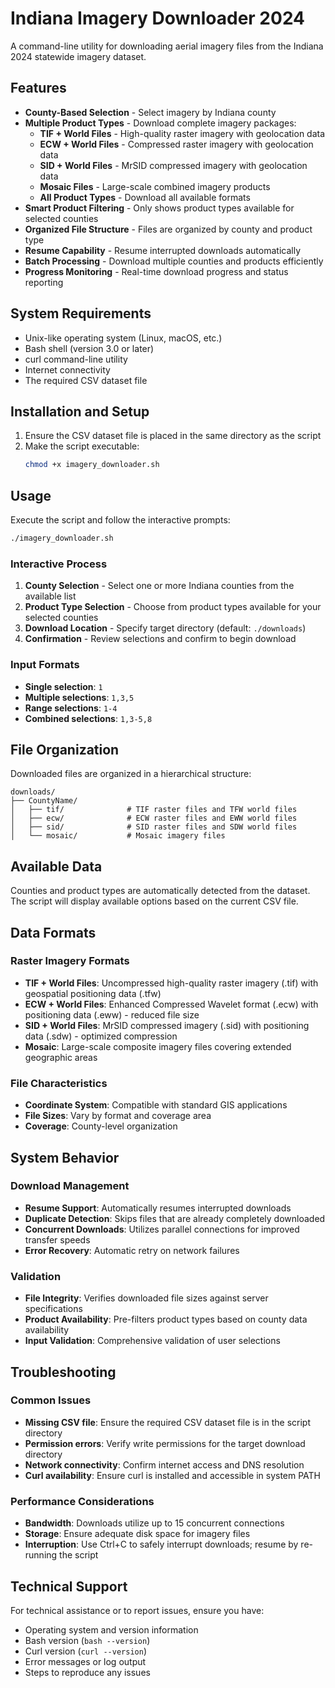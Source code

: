 # Indiana Imagery Downloader 2024

A command-line utility for downloading aerial imagery files from the Indiana 2024 statewide imagery dataset.

## Features

- **County-Based Selection** - Select imagery by Indiana county
- **Multiple Product Types** - Download complete imagery packages:
  - **TIF + World Files** - High-quality raster imagery with geolocation data
  - **ECW + World Files** - Compressed raster imagery with geolocation data
  - **SID + World Files** - MrSID compressed imagery with geolocation data
  - **Mosaic Files** - Large-scale combined imagery products
  - **All Product Types** - Download all available formats
- **Smart Product Filtering** - Only shows product types available for selected counties
- **Organized File Structure** - Files are organized by county and product type
- **Resume Capability** - Resume interrupted downloads automatically
- **Batch Processing** - Download multiple counties and products efficiently
- **Progress Monitoring** - Real-time download progress and status reporting

## System Requirements

- Unix-like operating system (Linux, macOS, etc.)
- Bash shell (version 3.0 or later)
- curl command-line utility
- Internet connectivity
- The required CSV dataset file

## Installation and Setup

1. Ensure the CSV dataset file is placed in the same directory as the script
2. Make the script executable:
   ```bash
   chmod +x imagery_downloader.sh
   ```

## Usage

Execute the script and follow the interactive prompts:

```bash
./imagery_downloader.sh
```

### Interactive Process

1. **County Selection** - Select one or more Indiana counties from the available list
2. **Product Type Selection** - Choose from product types available for your selected counties
3. **Download Location** - Specify target directory (default: `./downloads`)
4. **Confirmation** - Review selections and confirm to begin download

### Input Formats

- **Single selection**: `1`
- **Multiple selections**: `1,3,5`
- **Range selections**: `1-4`
- **Combined selections**: `1,3-5,8`

## File Organization

Downloaded files are organized in a hierarchical structure:

```
downloads/
├── CountyName/
│   ├── tif/              # TIF raster files and TFW world files
│   ├── ecw/              # ECW raster files and EWW world files  
│   ├── sid/              # SID raster files and SDW world files
│   └── mosaic/           # Mosaic imagery files
```

## Available Data

Counties and product types are automatically detected from the dataset. The script will display available options based on the current CSV file.

## Data Formats

### Raster Imagery Formats
- **TIF + World Files**: Uncompressed high-quality raster imagery (.tif) with geospatial positioning data (.tfw)
- **ECW + World Files**: Enhanced Compressed Wavelet format (.ecw) with positioning data (.eww) - reduced file size
- **SID + World Files**: MrSID compressed imagery (.sid) with positioning data (.sdw) - optimized compression
- **Mosaic**: Large-scale composite imagery files covering extended geographic areas

### File Characteristics
- **Coordinate System**: Compatible with standard GIS applications
- **File Sizes**: Vary by format and coverage area
- **Coverage**: County-level organization

## System Behavior

### Download Management
- **Resume Support**: Automatically resumes interrupted downloads
- **Duplicate Detection**: Skips files that are already completely downloaded
- **Concurrent Downloads**: Utilizes parallel connections for improved transfer speeds
- **Error Recovery**: Automatic retry on network failures

### Validation
- **File Integrity**: Verifies downloaded file sizes against server specifications
- **Product Availability**: Pre-filters product types based on county data availability
- **Input Validation**: Comprehensive validation of user selections

## Troubleshooting

### Common Issues
- **Missing CSV file**: Ensure the required CSV dataset file is in the script directory
- **Permission errors**: Verify write permissions for the target download directory
- **Network connectivity**: Confirm internet access and DNS resolution
- **Curl availability**: Ensure curl is installed and accessible in system PATH

### Performance Considerations
- **Bandwidth**: Downloads utilize up to 15 concurrent connections
- **Storage**: Ensure adequate disk space for imagery files
- **Interruption**: Use Ctrl+C to safely interrupt downloads; resume by re-running the script

## Technical Support

For technical assistance or to report issues, ensure you have:
- Operating system and version information
- Bash version (`bash --version`)
- Curl version (`curl --version`)
- Error messages or log output
- Steps to reproduce any issues